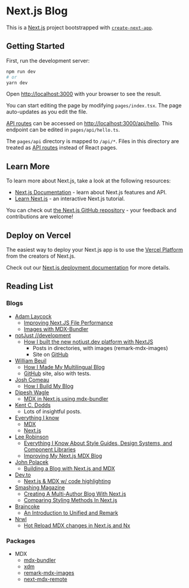 # Next.js Blog

This is a [Next.js](https://nextjs.org/) project bootstrapped with [`create-next-app`](https://github.com/vercel/next.js/tree/canary/packages/create-next-app).

## Getting Started

First, run the development server:

```bash
npm run dev
# or
yarn dev
```

Open [http://localhost:3000](http://localhost:3000) with your browser to see the result.

You can start editing the page by modifying `pages/index.tsx`. The page auto-updates as you edit the file.

[API routes](https://nextjs.org/docs/api-routes/introduction) can be accessed on [http://localhost:3000/api/hello](http://localhost:3000/api/hello). This endpoint can be edited in `pages/api/hello.ts`.

The `pages/api` directory is mapped to `/api/*`. Files in this directory are treated as [API routes](https://nextjs.org/docs/api-routes/introduction) instead of React pages.

## Learn More

To learn more about Next.js, take a look at the following resources:

- [Next.js Documentation](https://nextjs.org/docs) - learn about Next.js features and API.
- [Learn Next.js](https://nextjs.org/learn) - an interactive Next.js tutorial.

You can check out [the Next.js GitHub repository](https://github.com/vercel/next.js/) - your feedback and contributions are welcome!

## Deploy on Vercel

The easiest way to deploy your Next.js app is to use the [Vercel Platform](https://vercel.com/new?utm_medium=default-template&filter=next.js&utm_source=create-next-app&utm_campaign=create-next-app-readme) from the creators of Next.js.

Check out our [Next.js deployment documentation](https://nextjs.org/docs/deployment) for more details.

## Reading List

### Blogs

- [Adam Laycock](https://www.arcath.net)
  - [Improving Next.JS File Performance](https://www.arcath.net/2021/06/improving-nextjs-file-performance)
  - [Images with MDX-Bundler](https://www.arcath.net/2021/04/images-with-mdx-bundler)
- [notJust //development](https://www.notjust.dev/blog)
  - [How I built the new notjust.dev platform with NextJS](https://www.notjust.dev/blog/2021-06-21-how-i-built-the-new-notjustdev-platoform-using-nextjs)
    - Posts in directories, with images (remark-mdx-images)
    - Site on [GitHub](https://github.com/Savinvadim1312/notjustdev)
- [William Beuil](https://wbeuil.com/blog)
  - [How I Made My Multilingual Blog](https://wbeuil.com/blog/my-multilingual-blog)
  - [GitHub](https://github.com/wbeuil/wbeuil.com) site, also with tests.
- [Josh Comeau](https://www.joshwcomeau.com)
  - [How I Build My Blog](https://www.joshwcomeau.com/blog/how-i-built-my-blog/)
- [Dipesh Wagle](https://dipeshwagle.com)
  - [MDX in Next.js using mdx-bundler](https://dipeshwagle.com/blog/use-mdx-bundler-next-js)
- [Kent C. Dodds](https://kentcdodds.com)
  - Lots of insightful posts.
- [Everything I know](https://wiki.nikitavoloboev.xyz)
  - [MDX](https://wiki.nikitavoloboev.xyz/programming-languages/javascript/js-libraries/react/mdx)
  - [Next.js](https://wiki.nikitavoloboev.xyz/programming-languages/javascript/js-libraries/react/nextjs)
- [Lee Robinson](https://leerob.io)
  - [Everything I Know About Style Guides, Design Systems, and Component Libraries](https://leerob.io/blog/style-guides-component-libraries-design-systems)
  - [Improving My Next.js MDX Blog](https://leerob.io/blog/mdx)
- [John Polacek](https://johnpolacek.com)
  - [Building a Blog with Next.js and MDX](https://johnpolacek.com/building-a-blog-with-nextjs-and-mdx)
- [Dev.to](https://dev.to)
  - [Next.js & MDX w/ code highlighting](https://dev.to/mikeesto/next-js-mdx-w-code-highlighting-16fi)
- [Smashing Magazine](https://www.smashingmagazine.com)
  - [Creating A Multi-Author Blog With Next.js](https://www.smashingmagazine.com/2021/06/creating-multi-author-blog-nextjs/)
  - [Comparing Styling Methods In Next.js](https://www.smashingmagazine.com/2020/09/comparison-styling-methods-next-js/)
- [Braincoke](https://braincoke.fr)
  - [An Introduction to Unified and Remark](https://braincoke.fr/blog/2020/03/an-introduction-to-unified-and-remark/)
- [Nrwl](https://blog.nrwl.io)
  - [Hot Reload MDX changes in Next.js and Nx](https://blog.nrwl.io/hot-reload-mdx-changes-in-next-js-and-nx-c05252cf450a)
  
### Packages

- MDX
  - [mdx-bundler](https://github.com/kentcdodds/mdx-bundler)
  - [xdm](https://github.com/wooorm/xdm)
  - [remark-mdx-images](https://github.com/remcohaszing/remark-mdx-images)
  - [next-mdx-remote](https://github.com/hashicorp/next-mdx-remote)
